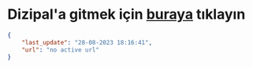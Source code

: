 # Dizipal'a gitmek için [buraya](None) tıklayın
        
```json
{
    "last_update": "28-08-2023 18:16:41",
    "url": "no active url"
}
```